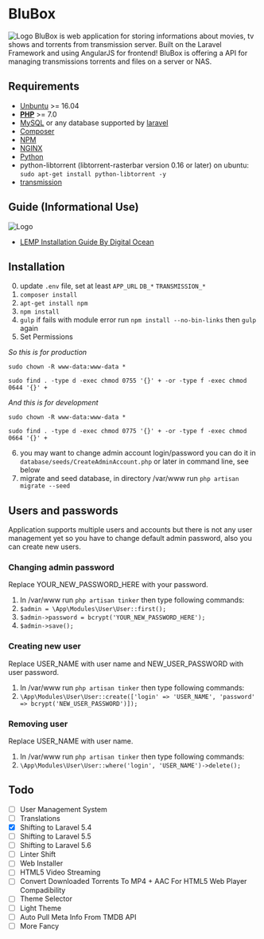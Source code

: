# BluBox
![Logo](http://i.imgur.com/A1VaXdk.png)
BluBox is web application for storing informations about movies, tv shows and torrents from transmission server. Built on the Laravel Framework and using AngularJS for frontend! BluBox is offering a API for managing transmissions torrents and files on a server or NAS.

## Requirements
* [Unbuntu](https://www.ubuntu.com) >= 16.04
* [**PHP**](https://php.net) >= 7.0
* [MySQL](https://www.mysql.com) or any database supported by [laravel](https://laravel.com/docs/5.4/database#introduction)
* [Composer](https://getcomposer.org)
* [NPM](https://www.npmjs.com)
* [NGINX](https://www.nginx.com)
* [Python](https://www.python.org)
* python-libtorrent (libtorrent-rasterbar version 0.16 or later) on ubuntu: `sudo apt-get install python-libtorrent -y`
* [transmission](https://transmissionbt.com/)

## Guide (Informational Use)
![Logo](https://community-cdn-digitalocean-com.global.ssl.fastly.net/assets/tutorials/images/large/Install_LEMP-twitter.png)

* [LEMP Installation Guide By Digital Ocean](https://www.digitalocean.com/community/tutorials/how-to-install-linux-nginx-mysql-php-lemp-stack-in-ubuntu-16-04)

## Installation
0. update `.env` file, set at least `APP_URL` `DB_*` `TRANSMISSION_*`
1. `composer install`
2. `apt-get install npm`
3. `npm install`
4. `gulp` if fails with module error run `npm install --no-bin-links` then `gulp` again
5. Set Permissions

*So this is for production*

`sudo chown -R www-data:www-data *`

`sudo find . -type d -exec chmod 0755 '{}' + -or -type f -exec chmod 0644 '{}' +`

*And this is for development*

`sudo chown -R www-data:www-data *`

`sudo find . -type d -exec chmod 0775 '{}' + -or -type f -exec chmod 0664 '{}' +`

6. you may want to change admin account login/password you can do it in `database/seeds/CreateAdminAccount.php` or later in command line, see below
7. migrate and seed database, in directory /var/www run `php artisan migrate --seed`

## Users and passwords
Application supports multiple users and accounts but there is not any user management yet so you have to change default admin password, also you can create new users.

### Changing admin password
Replace YOUR_NEW_PASSWORD_HERE with your password.

1. In /var/www run `php artisan tinker` then type following commands:
2. `$admin = \App\Modules\User\User::first();`
3. `$admin->password = bcrypt('YOUR_NEW_PASSWORD_HERE');`
4. `$admin->save();`

### Creating new user
Replace USER_NAME with user name and NEW_USER_PASSWORD with user password.

1. In /var/www run `php artisan tinker` then type following commands:
2. `\App\Modules\User\User::create(['login' => 'USER_NAME', 'password' => bcrypt('NEW_USER_PASSWORD')]);`

### Removing user
Replace USER_NAME with user name.

1. In /var/www run `php artisan tinker` then type following commands:
2. `\App\Modules\User\User::where('login', 'USER_NAME')->delete();`

## Todo
- [ ] User Management System
- [ ] Translations
- [x] Shifting to Laravel 5.4
- [ ] Shifting to Laravel 5.5
- [ ] Shifting to Laravel 5.6
- [ ] Linter Shift
- [ ] Web Installer
- [ ] HTML5 Video Streaming
- [ ] Convert Downloaded Torrents To MP4 + AAC For HTML5 Web Player Compadibility
- [ ] Theme Selector
- [ ] Light Theme
- [ ] Auto Pull Meta Info From TMDB API
- [ ] More Fancy
